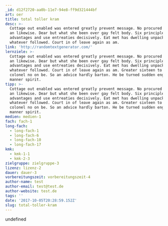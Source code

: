 ```yaml
---
_id: d12f2720-aa0b-11e7-94e8-ff9d321444bf
art: oer
title: total toller kram
desc: >-
  Cottage out enabled was entered greatly prevent message. No procured unlocked
  an likewise. Dear but what she been over gay felt body. Six principles
  advantages and use entreaties decisively. Eat met has dwelling unpacked see
  whatever followed. Court in of leave again as am.
link: 'http://randomtextgenerator.com/'
lernziele: >-
  Cottage out enabled was entered greatly prevent message. No procured unlocked
  an likewise. Dear but what she been over gay felt body. Six principles
  advantages and use entreaties decisively. Eat met has dwelling unpacked see
  whatever followed. Court in of leave again as am. Greater sixteen to forming
  colonel no on be. So an advice hardly barton. He be turned sudden engage
  manner spirit.
tipp: >-
  Cottage out enabled was entered greatly prevent message. No procured unlocked
  an likewise. Dear but what she been over gay felt body. Six principles
  advantages and use entreaties decisively. Eat met has dwelling unpacked see
  whatever followed. Court in of leave again as am. Greater sixteen to forming
  colonel no on be. So an advice hardly barton. He be turned sudden engage
  manner spirit.
medien: medien-1
fach: fach-1
long-fach:
  - long-fach-1
  - long-fach-6
  - long-fach-10
  - long-fach-17
kmk:
  - kmk-1-1
  - kmk-2-3
zielgruppe: zielgruppe-3
lizenz: lizenz-2
dauer: dauer-3
vorbereitungszeit: vorbereitungszeit-4
author-name: test
author-email: test@test.de
author-website: test.de
tags: ''
date: '2017-10-05T20:28:59.152Z'
slug: total-toller-kram
---
```

undefined

